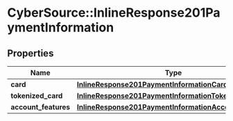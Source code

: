 # CyberSource::InlineResponse201PaymentInformation

## Properties
Name | Type | Description | Notes
------------ | ------------- | ------------- | -------------
**card** | [**InlineResponse201PaymentInformationCard**](InlineResponse201PaymentInformationCard.md) |  | [optional] 
**tokenized_card** | [**InlineResponse201PaymentInformationTokenizedCard**](InlineResponse201PaymentInformationTokenizedCard.md) |  | [optional] 
**account_features** | [**InlineResponse201PaymentInformationAccountFeatures**](InlineResponse201PaymentInformationAccountFeatures.md) |  | [optional] 


